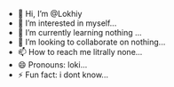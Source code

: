 - 👋 Hi, I’m @Lokhiy
- 👀 I’m interested in myself...
- 🌱 I’m currently learning nothing ...
- 💞️ I’m looking to collaborate on nothing...
- 📫 How to reach me litrally none...
- 😄 Pronouns: loki...
- ⚡ Fun fact:  i dont know...

<!---
Lokhiy/Lokhiy is a ✨ special ✨ repository because its `README.md` (this file) appears on your GitHub profile.
You can click the Preview link to take a look at your changes.
--->
